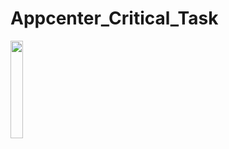 # Appcenter_Critical_Task


<img width="20%" src="https://user-images.githubusercontent.com/80373033/122735497-0d128680-d2ba-11eb-9fc2-71b68bb9e4e9.gif"/>
